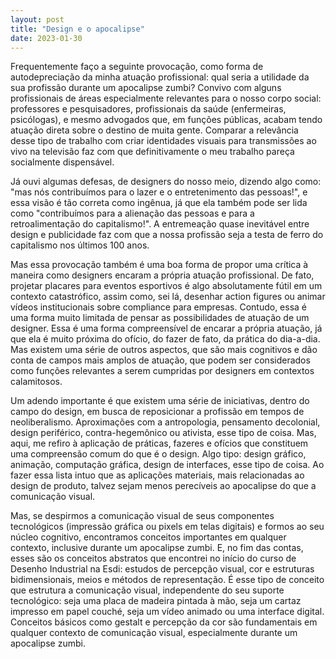 ```yaml
---
layout: post
title: "Design e o apocalipse"
date: 2023-01-30
---
```

Frequentemente faço a seguinte provocação, como forma de autodepreciação da minha atuação profissional: qual seria a utilidade da sua profissão durante um apocalipse zumbi? Convivo com alguns profissionais de áreas especialmente relevantes para o nosso corpo social: professores e pesquisadores, profissionais da saúde (enfermeiras, psicólogas), e mesmo advogados que, em funções públicas, acabam tendo atuação direta sobre o destino de muita gente. Comparar a relevância desse tipo de trabalho com criar identidades visuais para transmissões ao vivo na televisão faz com que definitivamente o meu trabalho pareça socialmente dispensável.

Já ouvi algumas defesas, de designers do nosso meio, dizendo algo como: "mas nós contribuímos para o lazer e o entretenimento das pessoas!", e essa visão é tão correta como ingênua, já que ela também pode ser lida como "contribuímos para a alienação das pessoas e para a retroalimentação do capitalismo!". A entremeação quase inevitável entre design e publicidade faz com que a nossa profissão seja a testa de ferro do capitalismo nos últimos 100 anos.

Mas essa provocação também é uma boa forma de propor uma crítica à maneira como designers encaram a própria atuação profissional. De fato, projetar placares para eventos esportivos é algo absolutamente fútil em um contexto catastrófico, assim como, sei lá, desenhar action figures ou animar vídeos institucionais sobre compliance para empresas. Contudo, essa é uma forma muito limitada de pensar as possibilidades de atuação de um designer. Essa é uma forma compreensível de encarar a própria atuação, já que ela é muito próxima do ofício, do fazer de fato, da prática do dia-a-dia. Mas existem uma série de outros aspectos, que são mais cognitivos e dão conta de campos mais amplos de atuação, que podem ser considerados como funções relevantes a serem cumpridas por designers em contextos calamitosos.

Um adendo importante é que existem uma série de iniciativas, dentro do campo do design, em busca de reposicionar a profissão em tempos de neoliberalismo. Aproximações com a antropologia, pensamento decolonial, design periférico, contra-hegemônico ou ativista, esse tipo de coisa. Mas, aqui, me refiro à aplicação de  práticas, fazeres e ofícios que constituem uma compreensão comum do que é o design. Algo tipo: design gráfico, animação, computação gráfica, design de interfaces, esse tipo de coisa. Ao fazer essa lista intuo que as aplicações materiais, mais relacionadas ao design de produto, talvez sejam menos perecíveis ao apocalipse do que a comunicação visual.

Mas, se despirmos a comunicação visual de seus componentes tecnológicos (impressão gráfica ou pixels em telas digitais) e formos ao seu núcleo cognitivo, encontramos conceitos importantes em qualquer contexto, inclusive durante um apocalipse zumbi. E, no fim das contas, esses são os conceitos abstratos que encontrei no início do curso de Desenho Industrial na Esdi: estudos de percepção visual, cor e estruturas bidimensionais, meios e métodos de representação. É esse tipo de conceito que estrutura a comunicação visual, independente do seu suporte tecnológico: seja uma placa de madeira pintada à mão, seja um cartaz impresso em papel couché, seja um vídeo animado ou uma interface digital. Conceitos básicos como gestalt e percepção da cor são fundamentais em qualquer contexto de comunicação visual, especialmente durante um apocalipse zumbi.